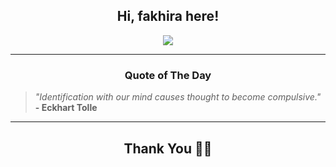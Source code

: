 <h2 align="center"> Hi, fakhira here!</h2>

<p align="center">
<a href="https://github.com/fakhiralkda" alt="github streak"><img src="https://dvst-streak.herokuapp.com/?user=fakhiralkda&theme=tokyonight&fire=DD472C"></a>
</p>

<hr>
<h3 align="center">Quote of The Day</h3>
<p align="center">
<blockquote>
<i>"Identification with our mind causes thought to become compulsive."</i>
<br>
<b>- Eckhart Tolle</b>
</blockquote>
</p>


<hr>
<h2 align="center">Thank You 🙏🏼</h2>
